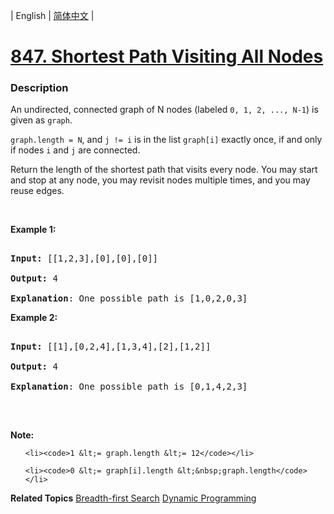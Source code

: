 | English | [简体中文](README.md) |

# [847. Shortest Path Visiting All Nodes](https://leetcode-cn.com/problems/shortest-path-visiting-all-nodes)
 ### Description
<p>An undirected, connected graph of N nodes (labeled&nbsp;<code>0, 1, 2, ..., N-1</code>) is given as <code>graph</code>.</p>

<p><code>graph.length = N</code>, and <code>j != i</code>&nbsp;is in the list&nbsp;<code>graph[i]</code>&nbsp;exactly once, if and only if nodes <code>i</code> and <code>j</code> are connected.</p>

<p>Return the length of the shortest path that visits every node. You may start and stop at any node, you may revisit nodes multiple times, and you may reuse edges.</p>

<p>&nbsp;</p>

<ol>
</ol>

<p><strong>Example 1:</strong></p>

<pre>
<strong>Input: </strong>[[1,2,3],[0],[0],[0]]
<strong>Output: </strong>4
<strong>Explanation</strong>: One possible path is [1,0,2,0,3]</pre>

<p><strong>Example 2:</strong></p>

<pre>
<strong>Input: </strong>[[1],[0,2,4],[1,3,4],[2],[1,2]]
<strong>Output: </strong>4
<strong>Explanation</strong>: One possible path is [0,1,4,2,3]
</pre>

<p>&nbsp;</p>

<p><strong>Note:</strong></p>

<ol>
	<li><code>1 &lt;= graph.length &lt;= 12</code></li>
	<li><code>0 &lt;= graph[i].length &lt;&nbsp;graph.length</code></li>
</ol>

**Related Topics**  [Breadth-first Search](https://leetcode-cn.com/tag/breadth-first-search) [Dynamic Programming](https://leetcode-cn.com/tag/dynamic-programming) 